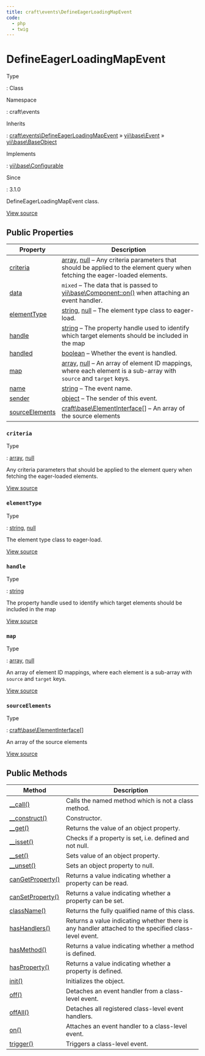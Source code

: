```yaml
---
title: craft\events\DefineEagerLoadingMapEvent
code:
  - php
  - twig
---
```


# DefineEagerLoadingMapEvent

Type

:   Class

Namespace

:   craft\events

Inherits

:   [craft\events\DefineEagerLoadingMapEvent](craft-events-defineeagerloadingmapevent.md) &raquo;
[yii\base\Event](https://www.yiiframework.com/doc/api/2.0/yii-base-event) &raquo;
[yii\base\BaseObject](https://www.yiiframework.com/doc/api/2.0/yii-base-baseobject)

Implements

:   [yii\base\Configurable](https://www.yiiframework.com/doc/api/2.0/yii-base-configurable)

Since

:   3.1.0



DefineEagerLoadingMapEvent class.





[View source](https://github.com/craftcms/cms/blob/master/src/events/DefineEagerLoadingMapEvent.php)


## Public Properties

| Property                                                                                                       | Description
| -------------------------------------------------------------------------------------------------------------- | -------------------------------------------------------------------------------------------------------------------------------------------------------------------------------------------------------
| [criteria](craft-events-defineeagerloadingmapevent.md#criteria)                                                | [array](http://php.net/language.types.array), [null](http://php.net/language.types.null) – Any criteria parameters that should be applied to the element query when fetching the eager-loaded elements.
| [data](https://www.yiiframework.com/doc/api/2.0/yii-base-event#$data-detail "Defined by yii\base\Event")       | `mixed` – The data that is passed to [yii\base\Component::on()](https://www.yiiframework.com/doc/api/2.0/yii-base-component#on()-detail) when attaching an event handler.
| [elementType](craft-events-defineeagerloadingmapevent.md#elementtype)                                          | [string](http://php.net/language.types.string), [null](http://php.net/language.types.null) – The element type class to eager-load.
| [handle](craft-events-defineeagerloadingmapevent.md#handle)                                                    | [string](http://php.net/language.types.string) – The property handle used to identify which target elements should be included in the map
| [handled](https://www.yiiframework.com/doc/api/2.0/yii-base-event#$handled-detail "Defined by yii\base\Event") | [boolean](http://php.net/language.types.boolean) – Whether the event is handled.
| [map](craft-events-defineeagerloadingmapevent.md#map)                                                          | [array](http://php.net/language.types.array), [null](http://php.net/language.types.null) – An array of element ID mappings, where each element is a sub-array with `source` and `target` keys.
| [name](https://www.yiiframework.com/doc/api/2.0/yii-base-event#$name-detail "Defined by yii\base\Event")       | [string](http://php.net/language.types.string) – The event name.
| [sender](https://www.yiiframework.com/doc/api/2.0/yii-base-event#$sender-detail "Defined by yii\base\Event")   | [object](http://php.net/language.types.object) – The sender of this event.
| [sourceElements](craft-events-defineeagerloadingmapevent.md#sourceelements)                                    | [craft\base\ElementInterface](craft-base-elementinterface.md)[] – An array of the source elements

### `criteria`



Type

:   [array](http://php.net/language.types.array), [null](http://php.net/language.types.null)



Any criteria parameters that should be applied to the element query when fetching the eager-loaded elements.



[View source](https://github.com/craftcms/cms/blob/master/src/events/DefineEagerLoadingMapEvent.php#L44)



### `elementType`



Type

:   [string](http://php.net/language.types.string), [null](http://php.net/language.types.null)



The element type class to eager-load.



[View source](https://github.com/craftcms/cms/blob/master/src/events/DefineEagerLoadingMapEvent.php#L34)



### `handle`



Type

:   [string](http://php.net/language.types.string)



The property handle used to identify which target elements should be included in the map



[View source](https://github.com/craftcms/cms/blob/master/src/events/DefineEagerLoadingMapEvent.php#L29)



### `map`



Type

:   [array](http://php.net/language.types.array), [null](http://php.net/language.types.null)



An array of element ID mappings, where each element is a sub-array with `source` and `target` keys.



[View source](https://github.com/craftcms/cms/blob/master/src/events/DefineEagerLoadingMapEvent.php#L39)



### `sourceElements`



Type

:   [craft\base\ElementInterface](craft-base-elementinterface.md)[]



An array of the source elements



[View source](https://github.com/craftcms/cms/blob/master/src/events/DefineEagerLoadingMapEvent.php#L24)







## Public Methods

| Method                                                                                                                                    | Description
| ----------------------------------------------------------------------------------------------------------------------------------------- | ----------------------------------------------------------------------------------------------------
| [__call()](https://www.yiiframework.com/doc/api/2.0/yii-base-baseobject#__call()-detail "Defined by yii\base\BaseObject")                 | Calls the named method which is not a class method.
| [__construct()](https://www.yiiframework.com/doc/api/2.0/yii-base-baseobject#__construct()-detail "Defined by yii\base\BaseObject")       | Constructor.
| [__get()](https://www.yiiframework.com/doc/api/2.0/yii-base-baseobject#__get()-detail "Defined by yii\base\BaseObject")                   | Returns the value of an object property.
| [__isset()](https://www.yiiframework.com/doc/api/2.0/yii-base-baseobject#__isset()-detail "Defined by yii\base\BaseObject")               | Checks if a property is set, i.e. defined and not null.
| [__set()](https://www.yiiframework.com/doc/api/2.0/yii-base-baseobject#__set()-detail "Defined by yii\base\BaseObject")                   | Sets value of an object property.
| [__unset()](https://www.yiiframework.com/doc/api/2.0/yii-base-baseobject#__unset()-detail "Defined by yii\base\BaseObject")               | Sets an object property to null.
| [canGetProperty()](https://www.yiiframework.com/doc/api/2.0/yii-base-baseobject#canGetProperty()-detail "Defined by yii\base\BaseObject") | Returns a value indicating whether a property can be read.
| [canSetProperty()](https://www.yiiframework.com/doc/api/2.0/yii-base-baseobject#canSetProperty()-detail "Defined by yii\base\BaseObject") | Returns a value indicating whether a property can be set.
| [className()](https://www.yiiframework.com/doc/api/2.0/yii-base-baseobject#className()-detail "Defined by yii\base\BaseObject")           | Returns the fully qualified name of this class.
| [hasHandlers()](https://www.yiiframework.com/doc/api/2.0/yii-base-event#hasHandlers()-detail "Defined by yii\base\Event")                 | Returns a value indicating whether there is any handler attached to the specified class-level event.
| [hasMethod()](https://www.yiiframework.com/doc/api/2.0/yii-base-baseobject#hasMethod()-detail "Defined by yii\base\BaseObject")           | Returns a value indicating whether a method is defined.
| [hasProperty()](https://www.yiiframework.com/doc/api/2.0/yii-base-baseobject#hasProperty()-detail "Defined by yii\base\BaseObject")       | Returns a value indicating whether a property is defined.
| [init()](https://www.yiiframework.com/doc/api/2.0/yii-base-baseobject#init()-detail "Defined by yii\base\BaseObject")                     | Initializes the object.
| [off()](https://www.yiiframework.com/doc/api/2.0/yii-base-event#off()-detail "Defined by yii\base\Event")                                 | Detaches an event handler from a class-level event.
| [offAll()](https://www.yiiframework.com/doc/api/2.0/yii-base-event#offAll()-detail "Defined by yii\base\Event")                           | Detaches all registered class-level event handlers.
| [on()](https://www.yiiframework.com/doc/api/2.0/yii-base-event#on()-detail "Defined by yii\base\Event")                                   | Attaches an event handler to a class-level event.
| [trigger()](https://www.yiiframework.com/doc/api/2.0/yii-base-event#trigger()-detail "Defined by yii\base\Event")                         | Triggers a class-level event.








